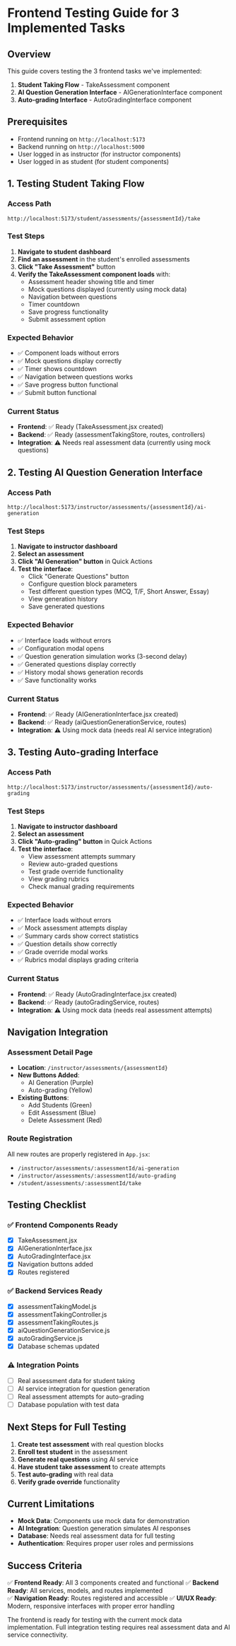# Frontend Testing Guide for 3 Implemented Tasks

## Overview
This guide covers testing the 3 frontend tasks we've implemented:
1. **Student Taking Flow** - TakeAssessment component
2. **AI Question Generation Interface** - AIGenerationInterface component  
3. **Auto-grading Interface** - AutoGradingInterface component

## Prerequisites
- Frontend running on `http://localhost:5173`
- Backend running on `http://localhost:5000`
- User logged in as instructor (for instructor components)
- User logged in as student (for student components)

## 1. Testing Student Taking Flow

### Access Path
```
http://localhost:5173/student/assessments/{assessmentId}/take
```

### Test Steps
1. **Navigate to student dashboard**
2. **Find an assessment** in the student's enrolled assessments
3. **Click "Take Assessment"** button
4. **Verify the TakeAssessment component loads** with:
   - Assessment header showing title and timer
   - Mock questions displayed (currently using mock data)
   - Navigation between questions
   - Timer countdown
   - Save progress functionality
   - Submit assessment option

### Expected Behavior
- ✅ Component loads without errors
- ✅ Mock questions display correctly
- ✅ Timer shows countdown
- ✅ Navigation between questions works
- ✅ Save progress button functional
- ✅ Submit button functional

### Current Status
- **Frontend**: ✅ Ready (TakeAssessment.jsx created)
- **Backend**: ✅ Ready (assessmentTakingStore, routes, controllers)
- **Integration**: ⚠️ Needs real assessment data (currently using mock questions)

## 2. Testing AI Question Generation Interface

### Access Path
```
http://localhost:5173/instructor/assessments/{assessmentId}/ai-generation
```

### Test Steps
1. **Navigate to instructor dashboard**
2. **Select an assessment**
3. **Click "AI Generation" button** in Quick Actions
4. **Test the interface**:
   - Click "Generate Questions" button
   - Configure question block parameters
   - Test different question types (MCQ, T/F, Short Answer, Essay)
   - View generation history
   - Save generated questions

### Expected Behavior
- ✅ Interface loads without errors
- ✅ Configuration modal opens
- ✅ Question generation simulation works (3-second delay)
- ✅ Generated questions display correctly
- ✅ History modal shows generation records
- ✅ Save functionality works

### Current Status
- **Frontend**: ✅ Ready (AIGenerationInterface.jsx created)
- **Backend**: ✅ Ready (aiQuestionGenerationService, routes)
- **Integration**: ⚠️ Using mock data (needs real AI service integration)

## 3. Testing Auto-grading Interface

### Access Path
```
http://localhost:5173/instructor/assessments/{assessmentId}/auto-grading
```

### Test Steps
1. **Navigate to instructor dashboard**
2. **Select an assessment**
3. **Click "Auto-grading" button** in Quick Actions
4. **Test the interface**:
   - View assessment attempts summary
   - Review auto-graded questions
   - Test grade override functionality
   - View grading rubrics
   - Check manual grading requirements

### Expected Behavior
- ✅ Interface loads without errors
- ✅ Mock assessment attempts display
- ✅ Summary cards show correct statistics
- ✅ Question details show correctly
- ✅ Grade override modal works
- ✅ Rubrics modal displays grading criteria

### Current Status
- **Frontend**: ✅ Ready (AutoGradingInterface.jsx created)
- **Backend**: ✅ Ready (autoGradingService, routes)
- **Integration**: ⚠️ Using mock data (needs real assessment attempts)

## Navigation Integration

### Assessment Detail Page
- **Location**: `/instructor/assessments/{assessmentId}`
- **New Buttons Added**:
  - AI Generation (Purple)
  - Auto-grading (Yellow)
- **Existing Buttons**:
  - Add Students (Green)
  - Edit Assessment (Blue)
  - Delete Assessment (Red)

### Route Registration
All new routes are properly registered in `App.jsx`:
- `/instructor/assessments/:assessmentId/ai-generation`
- `/instructor/assessments/:assessmentId/auto-grading`
- `/student/assessments/:assessmentId/take`

## Testing Checklist

### ✅ Frontend Components Ready
- [x] TakeAssessment.jsx
- [x] AIGenerationInterface.jsx  
- [x] AutoGradingInterface.jsx
- [x] Navigation buttons added
- [x] Routes registered

### ✅ Backend Services Ready
- [x] assessmentTakingModel.js
- [x] assessmentTakingController.js
- [x] assessmentTakingRoutes.js
- [x] aiQuestionGenerationService.js
- [x] autoGradingService.js
- [x] Database schemas updated

### ⚠️ Integration Points
- [ ] Real assessment data for student taking
- [ ] AI service integration for question generation
- [ ] Real assessment attempts for auto-grading
- [ ] Database population with test data

## Next Steps for Full Testing

1. **Create test assessment** with real question blocks
2. **Enroll test student** in the assessment
3. **Generate real questions** using AI service
4. **Have student take assessment** to create attempts
5. **Test auto-grading** with real data
6. **Verify grade override** functionality

## Current Limitations

- **Mock Data**: Components use mock data for demonstration
- **AI Integration**: Question generation simulates AI responses
- **Database**: Needs real assessment data for full testing
- **Authentication**: Requires proper user roles and permissions

## Success Criteria

✅ **Frontend Ready**: All 3 components created and functional
✅ **Backend Ready**: All services, models, and routes implemented  
✅ **Navigation Ready**: Routes registered and accessible
✅ **UI/UX Ready**: Modern, responsive interfaces with proper error handling

The frontend is ready for testing with the current mock data implementation. Full integration testing requires real assessment data and AI service connectivity.
